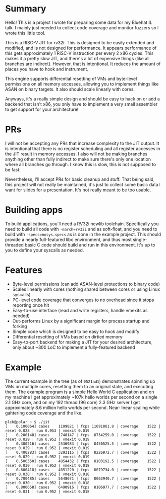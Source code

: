 # Summary

Hello! This is a project I wrote for preparing some data for my Bluehat IL
talk. I mainly just needed to collect code coverage and monitor fuzzers so
I wrote this little tool.

This is a RISC-V JIT for rv32i. This is designed to be easily extended and
modified, and is not designed for performance. It appears performance of this
gets approximately 1 RISC-V instruction per every 2 x86 cycles. This makes it
a pretty slow JIT, and there's a lot of expensive things (like all branches are
indirect). However, that is intentional. It reduces the amount of places you
have to hook and instrument.

This engine supports differential resetting of VMs and byte-level permissions
on all memory accesses, allowing you to implement things like ASAN on binary
targets. It also should scale linearly with cores.

Anyways, it's a really simple design and should be easy to hack on or add a
backend that isn't x86, you only have to implement a very small assembler
to get support for your architecture!

# PRs

I will not be accepting any PRs that increase complexity to the JIT output.
It is intentional that there is no register scheduling and all register
accesses in the JIT result in memory accesses. I also will not be making
branches anything other than fully indirect to make sure there's only one
location where all branches go through. I know this is slow, this is not
supposed to be fast.

Nevertheless, I'll accept PRs for basic cleanup and stuff. That being said,
this project will not really be maintained, it's just to collect some basic
data I want for slides for a presentation. It's not really meant to be too
usable.

# Building apps

To build applications, you'll need a RV32i newlib toolchain. Specifically you
need to build all code with `-march=rv32i` and as soft-float, and you need
to build with `-specs=nosys.specs` as is done in the example project. This
should provide a nearly full-featured libc environment, and thus most
single-threaded basic C code should build and run in this environment. It's
up to you to define your syscalls as needed.

# Features

- Byte-level permissions (can add ASAN-level protections to binary code)
- Scales linearly with cores (nothing shared between cores or using Linux
  syscalls)
- PC-level code coverage that converges to no overhead since it stops reporting
  once hit
- Easy-to-use interface (read and write registers, handle vmexits as needed)
- Out-performs Linux by a significant margin for process startup and forking
- Simple code which is designed to be easy to hook and modify
- Differential resetting of VMs based on dirtied memory
- Easy-to-port backend for making a JIT for your desired architecture, only
  about ~300 LoC to implement a fully-featured backend

# Example

The current example in the tree (as of `0521ad1`) demonstrates spinning up
VMs on multiple cores, resetting them to an original state, and executing them.
The example program is a simple Hello World C application and on my machine
I get approximately ~107k hello worlds per second on a single 2.1 GHz core,
and on my 192 thread (96 core) 2.3 GHz server I get approximately 8.6 million
hello worlds per second. Near-linear scaling while gahtering code coverage
and the like.

```
pleb@polar ~ $ ./jit 
[    0.100064] cases    1109821 | fcps 11091081.8 | coverage    1522 | reset 0.028 | run 0.953 | vmexit 0.019
[    0.200148] cases    1748147 | fcps  8734259.0 | coverage    1522 | reset 0.029 | run 0.952 | vmexit 0.019
[    0.300216] cases    2536983 | fcps  8450525.5 | coverage    1522 | reset 0.029 | run 0.952 | vmexit 0.019
[    0.400283] cases    3293115 | fcps  8226972.7 | coverage    1522 | reset 0.029 | run 0.952 | vmexit 0.019
[    0.500350] cases    4054432 | fcps  8103192.5 | coverage    1522 | reset 0.030 | run 0.952 | vmexit 0.018
[    0.600418] cases    4851220 | fcps  8079734.0 | coverage    1522 | reset 0.030 | run 0.952 | vmexit 0.018
[    0.700485] cases    5648671 | fcps  8063940.7 | coverage    1522 | reset 0.030 | run 0.952 | vmexit 0.018
[    0.800658] cases    6490916 | fcps  8106977.7 | coverage    1522 | reset 0.031 | run 0.952 | vmexit 0.018
```

